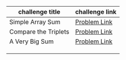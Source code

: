 | challenge title      | challenge link                                                                     |
| -------------------- | ---------------------------------------------------------------------------------- |
| Simple Array Sum     | [Problem Link](https://www.hackerrank.com/challenges/simple-array-sum/problem)     |
| Compare the Triplets | [Problem Link](https://www.hackerrank.com/challenges/compare-the-triplets/problem) |
| A Very Big Sum       | [Problem Link](https://www.hackerrank.com/challenges/a-very-big-sum/problem)       |
|                      |                                                                                    |
|                      |                                                                                    |
|                      |                                                                                    |
